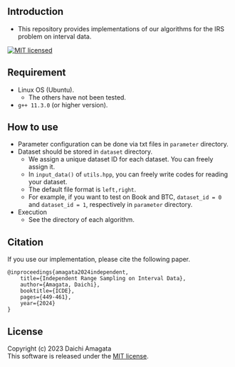 ## Introduction
* This repository provides implementations of our algorithms for the IRS problem on interval data.

[![MIT licensed](https://img.shields.io/badge/license-MIT-yellow.svg)](https://github.com/amgt-d1/IRS-interval/blob/main/license.txt)

## Requirement
* Linux OS (Ubuntu).
   * The others have not been tested.
* `g++ 11.3.0` (or higher version).

## How to use
* Parameter configuration can be done via txt files in `parameter` directory.
* Dataset should be stored in `dataset` directory.
	* We assign a unique dataset ID for each dataset. You can freely assign it.
	* In `input_data()` of `utils.hpp`, you can freely write codes for reading your dataset.
	* The default file format is `left,right`.
   	* For example, if you want to test on Book and BTC, `dataset_id = 0` and `dataset_id = 1`, respectively in `parameter` directory.
* Execution
	* See the directory of each algorithm.

## Citation
If you use our implementation, please cite the following paper.
``` 
@inproceedings{amagata2024independent,  
    title={Independent Range Sampling on Interval Data},  
    author={Amagata, Daichi},  
    booktitle={ICDE},  
    pages={449-461},  
    year={2024}  
}
``` 

## License
Copyright (c) 2023 Daichi Amagata  
This software is released under the [MIT license](https://github.com/amgt-d1/IRS-interval/blob/main/license.txt).
